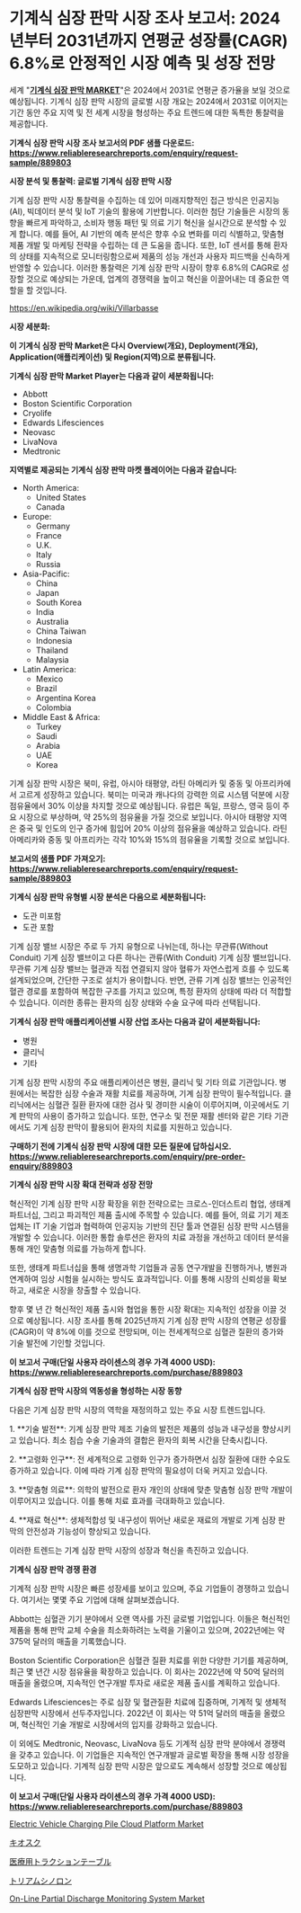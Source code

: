 <p><h1>기계식 심장 판막 시장 조사 보고서: 2024년부터 2031년까지 연평균 성장률(CAGR) 6.8%로 안정적인 시장 예측 및 성장 전망</h1></p><p>세계 "<strong><a href="https://www.reliableresearchreports.com/mechanical-heart-valves-r889803">기계식 심장 판막 MARKET</a></strong>"은 2024에서 2031로 연평균 증가율을 보일 것으로 예상됩니다. 기계식 심장 판막 시장의 글로벌 시장 개요는 2024에서 2031로 이어지는 기간 동안 주요 지역 및 전 세계 시장을 형성하는 주요 트렌드에 대한 독특한 통찰력을 제공합니다.</p>
<p><strong>기계식 심장 판막 시장 조사 보고서의 PDF 샘플 다운로드: <a href="https://www.reliableresearchreports.com/enquiry/request-sample/889803">https://www.reliableresearchreports.com/enquiry/request-sample/889803</a></strong></p>
<p><strong>시장 분석 및 통찰력: 글로벌 기계식 심장 판막 시장</strong></p>
<p><p>기계 심장 판막 시장 통찰력을 수집하는 데 있어 미래지향적인 접근 방식은 인공지능(AI), 빅데이터 분석 및 IoT 기술의 활용에 기반합니다. 이러한 첨단 기술들은 시장의 동향을 빠르게 파악하고, 소비자 행동 패턴 및 의료 기기 혁신을 실시간으로 분석할 수 있게 합니다. 예를 들어, AI 기반의 예측 분석은 향후 수요 변화를 미리 식별하고, 맞춤형 제품 개발 및 마케팅 전략을 수립하는 데 큰 도움을 줍니다. 또한, IoT 센서를 통해 환자의 상태를 지속적으로 모니터링함으로써 제품의 성능 개선과 사용자 피드백을 신속하게 반영할 수 있습니다. 이러한 통찰력은 기계 심장 판막 시장이 향후 6.8%의 CAGR로 성장할 것으로 예상되는 가운데, 업계의 경쟁력을 높이고 혁신을 이끌어내는 데 중요한 역할을 할 것입니다.</p></p>
<p><a href="%7CAUTHORITHY_DOMAIN_URL%7C">https://en.wikipedia.org/wiki/Villarbasse</a></p>
<p><strong>시장 세분화:</strong></p>
<p><strong>이 기계식 심장 판막 Market은 다시 Overview(개요), Deployment(개요), Application(애플리케이션) 및 Region(지역)으로 분류됩니다.</strong></p>
<p><strong>기계식 심장 판막 Market Player는 다음과 같이 세분화됩니다:</strong></p>
<p><ul><li>Abbott</li><li>Boston Scientific Corporation</li><li>Cryolife</li><li>Edwards Lifesciences</li><li>Neovasc</li><li>LivaNova</li><li>Medtronic</li></ul></p>
<p><strong>지역별로 제공되는 기계식 심장 판막 마켓 플레이어는 다음과 같습니다:</strong></p>
<p><ul>
    <li>
        North America:
        <ul>
            <li>United States</li>
            <li>Canada</li>
        </ul>
    </li>
    <li>
        Europe:
        <ul>
            <li>Germany</li>
            <li>France</li>
            <li>U.K.</li>
            <li>Italy</li>
            <li>Russia</li>
        </ul>
    </li>
    <li>
        Asia-Pacific:
        <ul>
            <li>China</li>
            <li>Japan</li>
            <li>South Korea</li>
            <li>India</li>
            <li>Australia</li>
            <li>China Taiwan</li>
            <li>Indonesia</li>
            <li>Thailand</li>
            <li>Malaysia</li>
        </ul>
    </li>
    <li>
        Latin America:
        <ul>
            <li>Mexico</li>
            <li>Brazil</li>
            <li>Argentina Korea</li>
            <li>Colombia</li>
        </ul>
    </li>
    <li>
        Middle East & Africa:
        <ul>
            <li>Turkey</li>
            <li>Saudi</li>
            <li>Arabia</li>
            <li>UAE</li>
            <li>Korea</li>
        </ul>
    </li>
    </ul></p>
<p><p>기계 심장 판막 시장은 북미, 유럽, 아시아 태평양, 라틴 아메리카 및 중동 및 아프리카에서 고르게 성장하고 있습니다. 북미는 미국과 캐나다의 강력한 의료 시스템 덕분에 시장 점유율에서 30% 이상을 차지할 것으로 예상됩니다. 유럽은 독일, 프랑스, 영국 등이 주요 시장으로 부상하며, 약 25%의 점유율을 가질 것으로 보입니다. 아시아 태평양 지역은 중국 및 인도의 인구 증가에 힘입어 20% 이상의 점유율을 예상하고 있습니다. 라틴 아메리카와 중동 및 아프리카는 각각 10%와 15%의 점유율을 기록할 것으로 보입니다.</p></p>
<p><strong>보고서의 샘플 PDF 가져오기: <a href="https://www.reliableresearchreports.com/enquiry/request-sample/889803">https://www.reliableresearchreports.com/enquiry/request-sample/889803</a></strong></p>
<p><strong>기계식 심장 판막 유형별 시장 분석은 다음으로 세분화됩니다:</strong></p>
<p><ul><li>도관 미포함</li><li>도관 포함</li></ul></p>
<p><p>기계 심장 밸브 시장은 주로 두 가지 유형으로 나뉘는데, 하나는 무관류(Without Conduit) 기계 심장 밸브이고 다른 하나는 관류(With Conduit) 기계 심장 밸브입니다. 무관류 기계 심장 밸브는 혈관과 직접 연결되지 않아 혈류가 자연스럽게 흐를 수 있도록 설계되었으며, 간단한 구조로 설치가 용이합니다. 반면, 관류 기계 심장 밸브는 인공적인 혈관 경로를 포함하여 복잡한 구조를 가지고 있으며, 특정 환자의 상태에 따라 더 적합할 수 있습니다. 이러한 종류는 환자의 심장 상태와 수술 요구에 따라 선택됩니다.</p></p>
<p><strong>기계식 심장 판막 애플리케이션별 시장 산업 조사는 다음과 같이 세분화됩니다:</strong></p>
<p><ul><li>병원</li><li>클리닉</li><li>기타</li></ul></p>
<p><p>기계 심장 판막 시장의 주요 애플리케이션은 병원, 클리닉 및 기타 의료 기관입니다. 병원에서는 복잡한 심장 수술과 재활 치료를 제공하며, 기계 심장 판막이 필수적입니다. 클리닉에서는 심혈관 질환 환자에 대한 검사 및 경미한 시술이 이루어지며, 이곳에서도 기계 판막의 사용이 증가하고 있습니다. 또한, 연구소 및 전문 재활 센터와 같은 기타 기관에서도 기계 심장 판막이 활용되어 환자의 치료를 지원하고 있습니다.</p></p>
<p><strong>구매하기 전에 기계식 심장 판막 시장에 대한 모든 질문에 답하십시오. <a href="https://www.reliableresearchreports.com/enquiry/pre-order-enquiry/889803">https://www.reliableresearchreports.com/enquiry/pre-order-enquiry/889803</a></strong></p>
<p><strong>기계식 심장 판막 시장 확대 전략과 성장 전망</strong></p>
<p><p>혁신적인 기계 심장 판막 시장 확장을 위한 전략으로는 크로스-인더스트리 협업, 생태계 파트너십, 그리고 파괴적인 제품 출시에 주목할 수 있습니다. 예를 들어, 의료 기기 제조업체는 IT 기술 기업과 협력하여 인공지능 기반의 진단 툴과 연결된 심장 판막 시스템을 개발할 수 있습니다. 이러한 통합 솔루션은 환자의 치료 과정을 개선하고 데이터 분석을 통해 개인 맞춤형 의료를 가능하게 합니다.</p><p>또한, 생태계 파트너십을 통해 생명과학 기업들과 공동 연구개발을 진행하거나, 병원과 연계하여 임상 시험을 실시하는 방식도 효과적입니다. 이를 통해 시장의 신뢰성을 확보하고, 새로운 시장을 창출할 수 있습니다.</p><p>향후 몇 년 간 혁신적인 제품 출시와 협업을 통한 시장 확대는 지속적인 성장을 이끌 것으로 예상됩니다. 시장 조사를 통해 2025년까지 기계 심장 판막 시장의 연평균 성장률(CAGR)이 약 8%에 이를 것으로 전망되며, 이는 전세계적으로 심혈관 질환의 증가와 기술 발전에 기인할 것입니다.</p></p>
<p><strong>이 보고서 구매(단일 사용자 라이센스의 경우 가격 4000 USD): <a href="https://www.reliableresearchreports.com/purchase/889803">https://www.reliableresearchreports.com/purchase/889803</a></strong></p>
<p><strong>기계식 심장 판막 시장의 역동성을 형성하는 시장 동향</strong></p>
<p><p>다음은 기계 심장 판막 시장의 역학을 재정의하고 있는 주요 시장 트렌드입니다.</p><p>1. **기술 발전**: 기계 심장 판막 제조 기술의 발전은 제품의 성능과 내구성을 향상시키고 있습니다. 최소 침습 수술 기술과의 결합은 환자의 회복 시간을 단축시킵니다.</p><p>2. **고령화 인구**: 전 세계적으로 고령화 인구가 증가하면서 심장 질환에 대한 수요도 증가하고 있습니다. 이에 따라 기계 심장 판막의 필요성이 더욱 커지고 있습니다.</p><p>3. **맞춤형 의료**: 의학의 발전으로 환자 개인의 상태에 맞춘 맞춤형 심장 판막 개발이 이루어지고 있습니다. 이를 통해 치료 효과를 극대화하고 있습니다.</p><p>4. **재료 혁신**: 생체적합성 및 내구성이 뛰어난 새로운 재료의 개발로 기계 심장 판막의 안전성과 기능성이 향상되고 있습니다.</p><p>이러한 트렌드는 기계 심장 판막 시장의 성장과 혁신을 촉진하고 있습니다.</p></p>
<p><strong>기계식 심장 판막 경쟁 환경</strong></p>
<p><p>기계적 심장 판막 시장은 빠른 성장세를 보이고 있으며, 주요 기업들이 경쟁하고 있습니다. 여기서는 몇몇 주요 기업에 대해 살펴보겠습니다.</p><p>Abbott는 심혈관 기기 분야에서 오랜 역사를 가진 글로벌 기업입니다. 이들은 혁신적인 제품을 통해 판막 교체 수술을 최소화하려는 노력을 기울이고 있으며, 2022년에는 약 375억 달러의 매출을 기록했습니다.</p><p>Boston Scientific Corporation은 심혈관 질환 치료를 위한 다양한 기기를 제공하며, 최근 몇 년간 시장 점유율을 확장하고 있습니다. 이 회사는 2022년에 약 50억 달러의 매출을 올렸으며, 지속적인 연구개발 투자로 새로운 제품 출시를 계획하고 있습니다.</p><p>Edwards Lifesciences는 주로 심장 및 혈관질환 치료에 집중하며, 기계적 및 생체적 심장판막 시장에서 선두주자입니다. 2022년 이 회사는 약 51억 달러의 매출을 올렸으며, 혁신적인 기술 개발로 시장에서의 입지를 강화하고 있습니다.</p><p>이 외에도 Medtronic, Neovasc, LivaNova 등도 기계적 심장 판막 분야에서 경쟁력을 갖추고 있습니다. 이 기업들은 지속적인 연구개발과 글로벌 확장을 통해 시장 성장을 도모하고 있습니다. 기계적 심장 판막 시장은 앞으로도 계속해서 성장할 것으로 예상됩니다.</p></p>
<p><strong>이 보고서 구매(단일 사용자 라이센스의 경우 가격 4000 USD): <a href="https://www.reliableresearchreports.com/purchase/889803">https://www.reliableresearchreports.com/purchase/889803</a></strong></p>
<p><p><a href="https://issuu.com/reportprime-2/docs/electric-vehicle-charging-pile-clou_7da04442694eaa">Electric Vehicle Charging Pile Cloud Platform Market</a></p><p><a href="https://medium.com/@gregoriookeefe2023/%E3%82%AD%E3%82%AA%E3%82%B9%E3%82%AF%E5%B8%82%E5%A0%B4%E3%81%AE%E6%96%B0%E8%88%88%E3%83%88%E3%83%AC%E3%83%B3%E3%83%89-2024%E5%B9%B4%E3%81%8B%E3%82%892031%E5%B9%B4%E3%81%BE%E3%81%A7%E3%81%AE%E3%82%B0%E3%83%AD%E3%83%BC%E3%83%90%E3%83%AB%E5%B1%95%E6%9C%9B%E3%81%A8%E5%B0%86%E6%9D%A5%E3%81%AE%E5%B1%95%E6%9C%9B-6184d6b57ec0">キオスク</a></p><p><a href="https://github.com/mohamedbakry57/Market-Research-Report-List-6/blob/main/55682261707.md">医療用トラクションテーブル</a></p><p><a href="https://medium.com/@sashabeier2023/%E3%83%88%E3%83%AA%E3%82%A2%E3%83%A0%E3%82%B7%E3%83%8E%E3%83%AD%E3%83%B3%E7%94%A3%E6%A5%AD%E3%81%AB%E9%96%A2%E3%81%99%E3%82%8B%E6%B4%9E%E5%AF%9F-%E5%B8%82%E5%A0%B4%E3%81%AE%E8%B2%A1%E6%94%BF%E7%8A%B6%E6%B3%81-%E5%B8%82%E5%A0%B4%E8%A6%8F%E6%A8%A1-%E3%81%8A%E3%82%88%E3%81%B32031%E5%B9%B4%E3%81%BE%E3%81%A7%E3%81%AE%E5%8F%8E%E7%9B%8A%E5%88%86%E6%9E%90-46c9869ba42f">トリアムシノロン</a></p><p><a href="https://issuu.com/reportprime-2/docs/on-line-partial-discharge-monitorin_a7fadfc0f6e0d0">On-Line Partial Discharge Monitoring System Market</a></p></p>